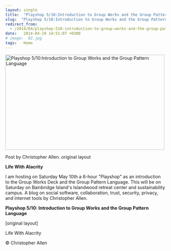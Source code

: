 ```yaml
---
layout: single
title:  "Playshop 5/10:Introduction to Group Works and the Group Pattern Language"
slug:  "Playshop 5/10:Introduction to Group Works and the Group Pattern Language"
redirect_from:
  - /2014/04/playshop-510-introduction-to-group-works-and-the-group-pattern-language/
date:   2014-04-29 14:51:07 +0300
# image:  02.jpg
tags:   Home
---
```


<img width="500" height="300" src="{{ site.url }}{{ site.baseurl }}/assets/images/SHARE_spot2_soup-300x300.jpg" alt="Playshop 5/10:Introduction to Group Works and the Group Pattern Language"/> 

Post by Christopher Allen. original layout

**Life With Alacrity**

I am hosting on Saturday May 10th a 6-hour "Playshop" as an introduction to the Group Works Deck and the Group Pattern Language. This will be on Saturday on Bainbridge Island's Islandwood retreat center and sustainability campus.
A blog on social software, collaboration, trust, security, privacy, and internet tools by Christopher Allen.

**Playshop 5/10: Introduction to Group Works and the Group Pattern Language**


[original layout]

Life With Alacrity

© Christopher Allen
